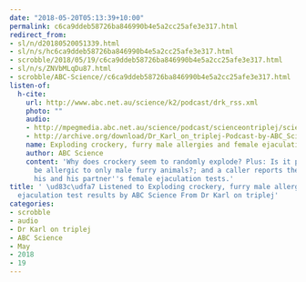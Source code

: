 ```yaml
---
date: "2018-05-20T05:13:39+10:00"
permalink: c6ca9ddeb58726ba846990b4e5a2cc25afe3e317.html
redirect_from:
- sl/n/d20180520051339.html
- sl/n/s/hc6ca9ddeb58726ba846990b4e5a2cc25afe3e317.html
- scrobble/2018/05/19/c6ca9ddeb58726ba846990b4e5a2cc25afe3e317.html
- sl/n/s/ZNVbMLqDu87.html
- scrobble/ABC-Science//c6ca9ddeb58726ba846990b4e5a2cc25afe3e317.html
listen-of:
  h-cite:
    url: http://www.abc.net.au/science/k2/podcast/drk_rss.xml
    photo: ""
    audio:
    - http://mpegmedia.abc.net.au/science/podcast/scienceontriplej/scienceontriplej20120223.mp3
    - http://archive.org/download/Dr_Karl_on_triplej-Podcast-by-ABC_Science/Exploding_crockery_furry_male_allergies_and_female_ejaculation_test_results.mp3
    name: Exploding crockery, furry male allergies and female ejaculation test results
    author: ABC Science
    content: 'Why does crockery seem to randomly explode? Plus: Is it possible to
      be allergic to only male furry animals?; and a caller reports the results of
      his and his partner''s female ejaculation tests.'
title: ' \ud83c\udfa7 Listened to Exploding crockery, furry male allergies and female
  ejaculation test results by ABC Science From Dr Karl on triplej'
categories:
- scrobble
- audio
- Dr Karl on triplej
- ABC Science
- May
- 2018
- 19
---
```

